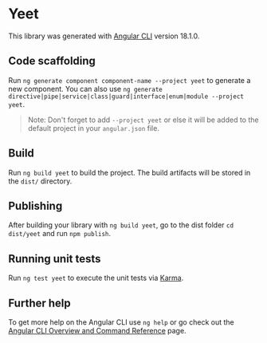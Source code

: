 # Yeet

This library was generated with [Angular CLI](https://github.com/angular/angular-cli) version 18.1.0.

## Code scaffolding

Run `ng generate component component-name --project yeet` to generate a new component. You can also use `ng generate directive|pipe|service|class|guard|interface|enum|module --project yeet`.
> Note: Don't forget to add `--project yeet` or else it will be added to the default project in your `angular.json` file. 

## Build

Run `ng build yeet` to build the project. The build artifacts will be stored in the `dist/` directory.

## Publishing

After building your library with `ng build yeet`, go to the dist folder `cd dist/yeet` and run `npm publish`.

## Running unit tests

Run `ng test yeet` to execute the unit tests via [Karma](https://karma-runner.github.io).

## Further help

To get more help on the Angular CLI use `ng help` or go check out the [Angular CLI Overview and Command Reference](https://angular.dev/tools/cli) page.
